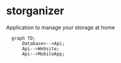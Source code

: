 # storganizer
Application to manage your storage at home

```mermaid
  graph TD;
      Database<-->Api;
      Api-->Website;
      Api-->MobileApp;

```